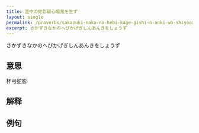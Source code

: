 ```yaml
---
title: 盃中の蛇影疑心暗鬼を生ず
layout: single
permalink: /proverbs/sakazuki-naka-no-hebi-kage-gishi-n-anki-wo-shiyoozu
excerpt: さかずきなかのへびかげぎしんあんきをしょうず
---
```


さかずきなかのへびかげぎしんあんきをしょうず

## 意思

杯弓蛇影

## 解释

## 例句

